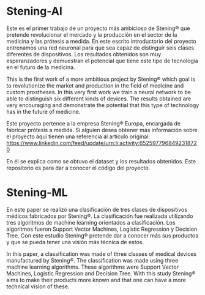 # Stening-AI

Este es el primer trabajo de un proyecto más ambicioso de Stening® que pretende revolucionar el mercado y la producción en el sector de la medicina y las prótesis a medida. En este escrito introductorio del proyecto entrenamos una red neuronal para que sea capaz de distinguir seis clases diferentes de dispositivos. Los resultados obtenidos son muy esperanzadores y demuestran el potencial que tiene este tipo de tecnología en el futuro de la medicina. 

This is the first work of a more ambitious project by Stening® which goal is to revolutionize the market and production in the field of medicine and custom prostheses. In this very first work we train a neural network to be able to distinguish six different kinds of devices. The results obtained are very encouraging and demonstrate the potential that this type of technology has in the future of medicine.

Este proyecto pertence a la empresa Stening® Europa, encargada de fabricar prótesis a medida. Si alguien desea obtener más información sobre el proyecto aquí tienen una referencia al artículo original: https://www.linkedin.com/feed/update/urn:li:activity:6525977968492318720

En él se explica como se obtuvo el dataset y los resultados obtenidos. Este repositorio es para dar a conocer el código del proyecto. 

# Stening-ML

En este paper se realizó una clasificación de tres clases de dispositivos médicos fabricados por Stening®. La clasificación fue realizada utilizando tres algoritmos de machine learning orientados a clasificación. Los algoritmos fueron Support Vector Machines, Logistic Regression y Decision Tree. Con este estudio Stening® pretende dar a conocer más sus productos y que se pueda tener una visión más técnica de estos.

In this paper, a classification was made of three classes of medical devices manufactured by Stening®. The classification was made using three machine learning algorithms. These algorithms were Support Vector Machines, Logistic Regression and Decision Tree. With this study Stening® aims to make their products more known and that one can have a more technical vision of these.
